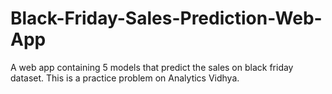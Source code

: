 # Black-Friday-Sales-Prediction-Web-App
A web app containing 5 models that predict the sales on black friday dataset. This is a practice problem on Analytics Vidhya.
